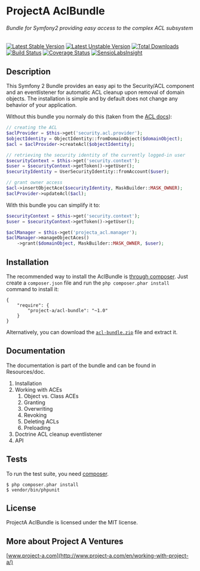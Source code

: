 # ProjectA AclBundle
###### Bundle for Symfony2 providing easy access to the complex ACL subsystem

[![Latest Stable Version](https://poser.pugx.org/project-a/acl-bundle/v/stable.png)](https://packagist.org/packages/project-a/acl-bundle) [![Latest Unstable Version](https://poser.pugx.org/project-a/acl-bundle/v/unstable.png)](https://packagist.org/packages/project-a/acl-bundle) [![Total Downloads](https://poser.pugx.org/project-a/acl-bundle/downloads.png)](https://packagist.org/packages/project-a/acl-bundle) [![Build Status](https://secure.travis-ci.org/project-a/AclBundle.png?branch=master)](http://travis-ci.org/project-a/AclBundle) [![Coverage Status](https://coveralls.io/repos/project-a/AclBundle/badge.png?branch=master)](https://coveralls.io/r/project-a/AclBundle?branch=master) [![SensioLabsInsight](https://insight.sensiolabs.com/projects/c73329cc-4028-463d-9228-afcfc3ebffbe/mini.png)](https://insight.sensiolabs.com/projects/c73329cc-4028-463d-9228-afcfc3ebffbe)

## Description

This Symfony 2 Bundle provides an easy api to the Security/ACL component and an eventlistener for automatic ACL cleanup upon removal of domain objects. The installation is simple and by default does not change any behavior of your application.

Without this bundle you normaly do this (taken from the [ACL docs][1]):
```php
// creating the ACL
$aclProvider = $this->get('security.acl.provider');
$objectIdentity = ObjectIdentity::fromDomainObject($domainObject);
$acl = $aclProvider->createAcl($objectIdentity);

// retrieving the security identity of the currently logged-in user
$securityContext = $this->get('security.context');
$user = $securityContext->getToken()->getUser();
$securityIdentity = UserSecurityIdentity::fromAccount($user);

// grant owner access
$acl->insertObjectAce($securityIdentity, MaskBuilder::MASK_OWNER);
$aclProvider->updateAcl($acl);
```
With this bundle you can simplify it to:
```php
$securityContext = $this->get('security.context');
$user = $securityContext->getToken()->getUser();

$aclManager = $this->get('projecta_acl.manager');
$aclManager->manageObjectAces()
    ->grant($domainObject, MaskBuilder::MASK_OWNER, $user);
```
## Installation

The recommended way to install the AclBundle is [through
composer](http://getcomposer.org). Just create a `composer.json` file and
run the `php composer.phar install` command to install it:

    {
        "require": {
            "project-a/acl-bundle": "~1.0"
        }
    }

Alternatively, you can download the [`acl-bundle.zip`][2] file and extract it.

## Documentation

The documentation is part of the bundle and can be found in Resources/doc.

1. Installation
2. Working with ACEs
    1. Object vs. Class ACEs
    2. Granting
    3. Overwriting
    4. Revoking
    5. Deleting ACLs
    6. Preloading
4. Doctrine ACL cleanup eventlistener
5. API

## Tests

To run the test suite, you need [composer](http://getcomposer.org).

    $ php composer.phar install
    $ vendor/bin/phpunit

## License

ProjectA AclBundle is licensed under the MIT license.

## More about Project A Ventures

[www.project-a.com](http://www.project-a.com/en/working-with-project-a/)

[1]: http://symfony.com/doc/current/cookbook/security/acl.html#creating-an-acl-and-adding-an-ace
[2]: https://github.com/project-a/AclBundle/archive/master.zip

